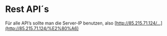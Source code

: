 # Rest API´s

Für alle API’s sollte man die Server-IP benutzen, also [http://85.215.71.124/…](http://85.215.71.124/%E2%80%A6)

###
